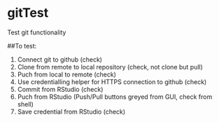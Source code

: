 # gitTest
Test git functionality

##To test:
1. Connect git to github (check)
2. Clone from remote to local repository (check, not clone but pull)
3. Puch from local to remote (check)
4. Use credentialling helper for HTTPS connection to github (check)
5. Commit from RStudio (check)
6. Puch from RStudio (Push/Pull buttons greyed from GUI, check from shell)
7. Save credential from RStudio (check)